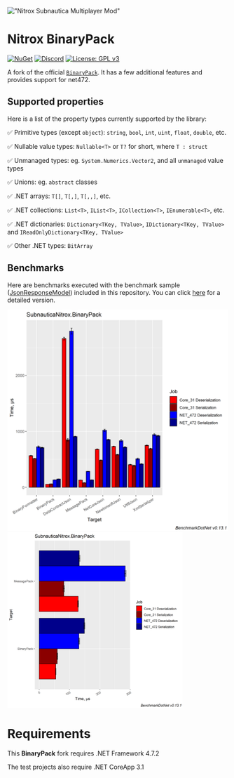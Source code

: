 !["Nitrox Subnautica Multiplayer Mod"](https://i.imgur.com/ofnNX5z.gif)

# Nitrox BinaryPack

[![NuGet](https://img.shields.io/nuget/v/BinaryPack.svg)](https://www.nuget.org/packages/BinaryPack/)
[![Discord](https://img.shields.io/discord/525437013403631617?logo=discord&logoColor=white)](https://discord.gg/E8B4X9s)
[![License: GPL v3](https://img.shields.io/badge/License-GPLv3-blue.svg)](https://www.gnu.org/licenses/gpl-3.0)

A fork of the official [`BinaryPack`](https://github.com/Sergio0694/BinaryPack/). It has a few additional features and provides support for net472.

## Supported properties

Here is a list of the property types currently supported by the library:

✅ Primitive types (except `object`): `string`, `bool`, `int`, `uint`, `float`, `double`, etc.

✅ Nullable value types: `Nullable<T>` or `T?` for short, where `T : struct`

✅ Unmanaged types: eg. `System.Numerics.Vector2`, and all `unmanaged` value types

✅ Unions: eg. `abstract` classes

✅ .NET arrays: `T[]`, `T[,]`, `T[,,]`, etc.

✅ .NET collections: `List<T>`, `IList<T>`, `ICollection<T>`, `IEnumerable<T>`, etc.

✅ .NET dictionaries: `Dictionary<TKey, TValue>`, `IDictionary<TKey, TValue>` and `IReadOnlyDictionary<TKey, TValue>`

✅ Other .NET types: `BitArray`

## Benchmarks

Here are benchmarks executed with the benchmark sample ([JsonResponseModel](https://github.com/Sergio0694/BinaryPack/blob/master/unit/BinaryPack.Models/JsonResponseModel.cs)) included in this repository. You can click [here](BenchmarkResults/BinaryPack.Benchmark-report-github.md) for a detailed version.

<p float="center">
  <img src="BenchmarkResults/BinaryPack.Benchmark-barplot.png" width="800" />
  <img src="BenchmarkResults/BinaryPack.Benchmark-binarypackplot.png" width="400" /> 
</p>

# Requirements

This **BinaryPack** fork requires .NET Framework 4.7.2

The test projects also require .NET CoreApp 3.1
